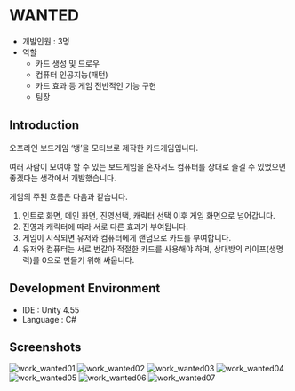 # WANTED
- 개발인원 : 3명
- 역할
  - 카드 생성 및 드로우
  - 컴퓨터 인공지능(패턴)
  - 카드 효과 등 게임 전반적인 기능 구현
  - 팀장
## Introduction
오프라인 보드게임 ‘뱅’을 모티브로 제작한 카드게임입니다. 

여러 사람이 모여야 할 수 있는 보드게임을 혼자서도 컴퓨터를 상대로 즐길 수 있었으면 좋겠다는 생각에서 개발했습니다. 

게임의 주된 흐름은 다음과 같습니다.

1. 인트로 화면, 메인 화면, 진영선택, 캐릭터 선택 이후 게임 화면으로 넘어갑니다.
2. 진영과 캐릭터에 따라 서로 다른 효과가 부여됩니다.
3. 게임이 시작되면 유저와 컴퓨터에게 랜덤으로 카드를 부여합니다.
4. 유저와 컴퓨터는 서로 번갈아 적절한 카드를 사용해야 하며, 상대방의 라이프(생명력)를 0으로 만들기 위해 싸웁니다.

## Development Environment
- IDE : Unity 4.55
- Language : C#

## Screenshots
![work_wanted01](https://user-images.githubusercontent.com/45503931/56092752-d92dc080-5efa-11e9-82bb-308334246d0c.png)
![work_wanted02](https://user-images.githubusercontent.com/45503931/56092753-d92dc080-5efa-11e9-8d49-a7172a94f854.png)
![work_wanted03](https://user-images.githubusercontent.com/45503931/56092754-d9c65700-5efa-11e9-81f5-2f173b36807d.png)
![work_wanted04](https://user-images.githubusercontent.com/45503931/56092755-d9c65700-5efa-11e9-94e9-8d933874127c.png)
![work_wanted05](https://user-images.githubusercontent.com/45503931/56092756-d9c65700-5efa-11e9-8a91-6428820fff22.png)
![work_wanted06](https://user-images.githubusercontent.com/45503931/56092757-d9c65700-5efa-11e9-8044-c4a0f612dfb3.png)
![work_wanted07](https://user-images.githubusercontent.com/45503931/56092758-da5eed80-5efa-11e9-99f5-a7dbd82ccaf6.png)
